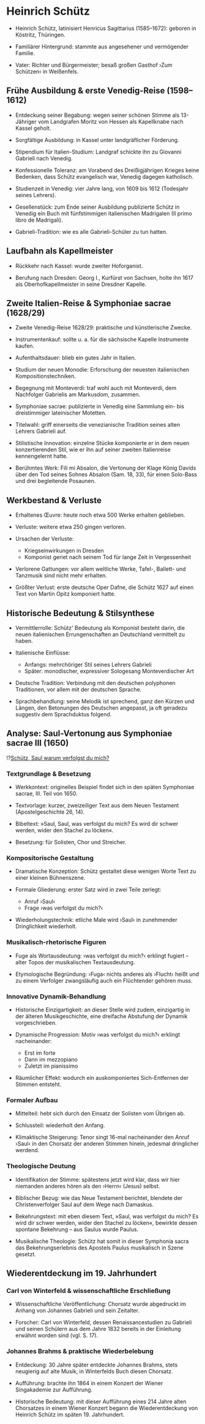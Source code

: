 <!--
author: Dennis Ried
email: dennis.ried@musikwiss.uni-halle.de
version: 1.0.0
language: de
narrator: Deutsch Female
import: ../config.md
tags: komponist, barock, instrumentalmusik, vokalmusik
-->

# Heinrich Schütz

- Heinrich Schütz, latinisiert Henricus Sagittarius (1585–1672): geboren in Köstritz, Thüringen.

- Familiärer Hintergrund: stammte aus angesehener und vermögender Familie.

- Vater: Richter und Bürgermeister; besaß großen Gasthof ›Zum Schützen‹ in Weißenfels.

## Frühe Ausbildung & erste Venedig-Reise (1598–1612)

- Entdeckung seiner Begabung: wegen seiner schönen Stimme als 13-Jähriger vom Landgrafen Moritz von Hessen als Kapellknabe nach Kassel geholt.

- Sorgfältige Ausbildung: in Kassel unter landgräflicher Förderung.

- Stipendium für Italien-Studium: Landgraf schickte ihn zu Giovanni Gabrieli nach Venedig.

- Konfessionelle Toleranz: am Vorabend des Dreißigjährigen Krieges keine Bedenken, dass Schütz evangelisch war, Venedig dagegen katholisch.

- Studienzeit in Venedig: vier Jahre lang, von 1609 bis 1612 (Todesjahr seines Lehrers).

- Gesellenstück: zum Ende seiner Ausbildung publizierte Schütz in Venedig ein Buch mit fünfstimmigen italienischen Madrigalen (Il primo libro de Madrigali).

- Gabrieli-Tradition: wie es alle Gabrieli-Schüler zu tun hatten.

## Laufbahn als Kapellmeister

- Rückkehr nach Kassel: wurde zweiter Hoforganist.

- Berufung nach Dresden: Georg I., Kurfürst von Sachsen, holte ihn 1617 als Oberhofkapellmeister in seine Dresdner Kapelle.

## Zweite Italien-Reise & Symphoniae sacrae (1628/29)

- Zweite Venedig-Reise 1628/29: praktische und künstlerische Zwecke.

- Instrumentenkauf: sollte u. a. für die sächsische Kapelle Instrumente kaufen.

- Aufenthaltsdauer: blieb ein gutes Jahr in Italien.

- Studium der neuen Monodie: Erforschung der neuesten italienischen Kompositionstechniken.

- Begegnung mit Monteverdi: traf wohl auch mit Monteverdi, dem Nachfolger Gabrielis am Markusdom, zusammen.

- Symphoniae sacrae: publizierte in Venedig eine Sammlung ein- bis dreistimmiger lateinischer Motetten.

- Titelwahl: griff einerseits die venezianische Tradition seines alten Lehrers Gabrieli auf.

- Stilistische Innovation: einzelne Stücke komponierte er in dem neuen konzertierenden Stil, wie er ihn auf seiner zweiten Italienreise kennengelernt hatte.

- Berühmtes Werk: Fili mi Absalon, die Vertonung der Klage König Davids über den Tod seines Sohnes Absalon (Sam. 18, 33), für einen Solo-Bass und drei begleitende Posaunen.

## Werkbestand & Verluste

- Erhaltenes Œuvre: heute noch etwa 500 Werke erhalten geblieben.

- Verluste: weitere etwa 250 gingen verloren.

- Ursachen der Verluste:
  - Kriegseinwirkungen in Dresden
  - Komponist geriet nach seinem Tod für lange Zeit in Vergessenheit

- Verlorene Gattungen: vor allem weltliche Werke, Tafel-, Ballett- und Tanzmusik sind nicht mehr erhalten.

- Größter Verlust: erste deutsche Oper Dafne, die Schütz 1627 auf einen Text von Martin Opitz komponiert hatte.

## Historische Bedeutung & Stilsynthese

- Vermittlerrolle: Schütz' Bedeutung als Komponist besteht darin, die neuen italienischen Errungenschaften an Deutschland vermittelt zu haben.

- Italienische Einflüsse:
  - Anfangs: mehrchöriger Stil seines Lehrers Gabrieli
  - Später: monodischer, expressiver Sologesang Monteverdischer Art

- Deutsche Tradition: Verbindung mit den deutschen polyphonen Traditionen, vor allem mit der deutschen Sprache.

- Sprachbehandlung: seine Melodik ist sprechend, ganz den Kürzen und Längen, den Betonungen des Deutschen angepasst, ja oft geradezu suggestiv dem Sprachduktus folgend.

## Analyse: Saul-Vertonung aus Symphoniae sacrae III (1650)

!?[Schütz, Saul warum verfolgst du mich?](https://www.youtube.com/watch?v=vTiMOsMsv2I)

### Textgrundlage & Besetzung

- Werkkontext: originelles Beispiel findet sich in den späten Symphoniae sacrae, III. Teil von 1650.

- Textvorlage: kurzer, zweizeiliger Text aus dem Neuen Testament (Apostelgeschichte 26, 14).

- Bibeltext: »Saul, Saul, was verfolgst du mich? Es wird dir schwer werden, wider den Stachel zu löcken«.

- Besetzung: für Solisten, Chor und Streicher.

### Kompositorische Gestaltung

- Dramatische Konzeption: Schütz gestaltet diese wenigen Worte Text zu einer kleinen Bühnenszene.

- Formale Gliederung: erster Satz wird in zwei Teile zerlegt:
  - Anruf ›Saul‹
  - Frage ›was verfolgst du mich?‹

- Wiederholungstechnik: etliche Male wird ›Saul‹ in zunehmender Dringlichkeit wiederholt.

### Musikalisch-rhetorische Figuren

- Fuge als Wortausdeutung: ›was verfolgst du mich?‹ erklingt fugiert – alter Topos der musikalischen Textausdeutung.

- Etymologische Begründung: ›Fuga‹ nichts anderes als ›Flucht‹ heißt und zu einem Verfolger zwangsläufig auch ein Flüchtender gehören muss.

### Innovative Dynamik-Behandlung

- Historische Einzigartigkeit: an dieser Stelle wird zudem, einzigartig in der älteren Musikgeschichte, eine dreifache Abstufung der Dynamik vorgeschrieben.

- Dynamische Progression: Motiv ›was verfolgst du mich?‹ erklingt nacheinander:
  - Erst im forte
  - Dann im mezzopiano  
  - Zuletzt im pianissimo

- Räumlicher Effekt: wodurch ein auskomponiertes Sich-Entfernen der Stimmen entsteht.

### Formaler Aufbau

- Mittelteil: hebt sich durch den Einsatz der Solisten vom Übrigen ab.

- Schlussteil: wiederholt den Anfang.

- Klimaktische Steigerung: Tenor singt 16-mal nacheinander den Anruf ›Saul‹ in den Chorsatz der anderen Stimmen hinein, jedesmal dringlicher werdend.

### Theologische Deutung

- Identifikation der Stimme: spätestens jetzt wird klar, dass wir hier niemanden anderes hören als den ›Herrn‹ (Jesus) selbst.

- Biblischer Bezug: wie das Neue Testament berichtet, blendete der Christenverfolger Saul auf dem Wege nach Damaskus.

- Bekehrungstext: mit eben diesem Text, »Saul, was verfolgst du mich? Es wird dir schwer werden, wider den Stachel zu löcken«, bewirkte dessen spontane Bekehrung – aus Saulus wurde Paulus.

- Musikalische Theologie: Schütz hat somit in dieser Symphonia sacra das Bekehrungserlebnis des Apostels Paulus musikalisch in Szene gesetzt.

## Wiederentdeckung im 19. Jahrhundert

### Carl von Winterfeld & wissenschaftliche Erschließung

- Wissenschaftliche Veröffentlichung: Chorsatz wurde abgedruckt im Anhang von Johannes Gabrieli und sein Zeitalter.

- Forscher: Carl von Winterfeld, dessen Renaissancestudien zu Gabrieli und seinen Schülern aus dem Jahre 1832 bereits in der Einleitung erwähnt worden sind (vgl. S. 17).

### Johannes Brahms & praktische Wiederbelebung

- Entdeckung: 30 Jahre später entdeckte Johannes Brahms, stets neugierig auf alte Musik, in Winterfelds Buch diesen Chorsatz.

- Aufführung: brachte ihn 1864 in einem Konzert der Wiener Singakademie zur Aufführung.

- Historische Bedeutung: mit dieser Aufführung eines 214 Jahre alten Chorsatzes in einem Wiener Konzert begann die Wiederentdeckung von Heinrich Schütz im späten 19. Jahrhundert.